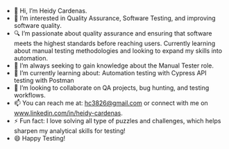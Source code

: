 - 👋 Hi, I’m Heidy Cardenas.
- 👀 I’m interested in Quality Assurance, Software Testing, and improving software quality.
- 🔍 I’m passionate about quality assurance and ensuring that software meets the highest standards before reaching users.
      Currently learning about manual testing methodologies and looking to expand my skills into automation.
- 🚀 I’m always seeking to gain knowledge about the Manual Tester role.
- 🌱 I’m currently learning about:
      Automation testing with Cypress
      API testing with Postman
- 💞️ I’m looking to collaborate on QA projects, bug hunting, and testing workflows.
- 📫 You can reach me at: hc3826@gmail.com or connect with me on www.linkedin.com/in/heidy-cardenas.
- ⚡ Fun fact: I love solving all type of puzzles and challenges, which helps sharpen my analytical skills for testing!
- 😄 Happy Testing!


<!---
Hyasmin96/Hyasmin96 is a ✨ special ✨ repository because its `README.md` (this file) appears on your GitHub profile.
You can click the Preview link to take a look at your changes.
--->
